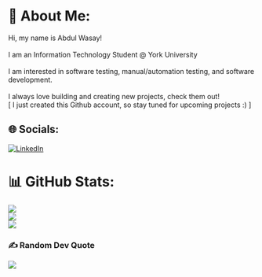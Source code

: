 # 💫 About Me:
Hi, my name is Abdul Wasay! <br><br>I am an Information Technology Student @ York University<br><br>I am interested in software testing, manual/automation testing, and software development.<br><br>I always love building and creating new projects, check them out! <br>[ I just created this Github account, so stay tuned for upcoming projects :) ]


## 🌐 Socials:
[![LinkedIn](https://img.shields.io/badge/LinkedIn-%230077B5.svg?logo=linkedin&logoColor=white)](https://linkedin.com/in/https://www.linkedin.com/in/abdul-wasay-8ab29a274/) 
# 📊 GitHub Stats:
![](https://github-readme-stats.vercel.app/api?username=waz-abd&theme=dark&hide_border=true&include_all_commits=true&count_private=false)<br/>
![](https://github-readme-streak-stats.herokuapp.com/?user=waz-abd&theme=dark&hide_border=true)<br/>
![](https://github-readme-stats.vercel.app/api/top-langs/?username=waz-abd&theme=dark&hide_border=true&include_all_commits=true&count_private=false&layout=compact)

### ✍️ Random Dev Quote
![](https://quotes-github-readme.vercel.app/api?type=horizontal&theme=radical)

<!-- Proudly created with GPRM ( https://gprm.itsvg.in ) -->
